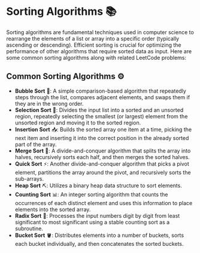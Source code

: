 # Sorting Algorithms 📚

Sorting algorithms are fundamental techniques used in computer science to rearrange the elements of a list or array into a specific order (typically ascending or descending). Efficient sorting is crucial for optimizing the performance of other algorithms that require sorted data as input. Here are some common sorting algorithms along with related LeetCode problems:

## Common Sorting Algorithms ⚙️

- **Bubble Sort** 🌟: A simple comparison-based algorithm that repeatedly steps through the list, compares adjacent elements, and swaps them if they are in the wrong order.
- **Selection Sort** 🔄: Divides the input list into a sorted and an unsorted region, repeatedly selecting the smallest (or largest) element from the unsorted region and moving it to the sorted region.
- **Insertion Sort** 📥: Builds the sorted array one item at a time, picking the next item and inserting it into the correct position in the already sorted part of the array.
- **Merge Sort** 🧩: A divide-and-conquer algorithm that splits the array into halves, recursively sorts each half, and then merges the sorted halves.
- **Quick Sort** ⚡: Another divide-and-conquer algorithm that picks a pivot element, partitions the array around the pivot, and recursively sorts the sub-arrays.
- **Heap Sort** ⛏️: Utilizes a binary heap data structure to sort elements.
- **Counting Sort** 📊: An integer sorting algorithm that counts the occurrences of each distinct element and uses this information to place elements into the sorted array.
- **Radix Sort** 🔢: Processes the input numbers digit by digit from least significant to most significant using a stable counting sort as a subroutine.
- **Bucket Sort** 🪣: Distributes elements into a number of buckets, sorts each bucket individually, and then concatenates the sorted buckets.
